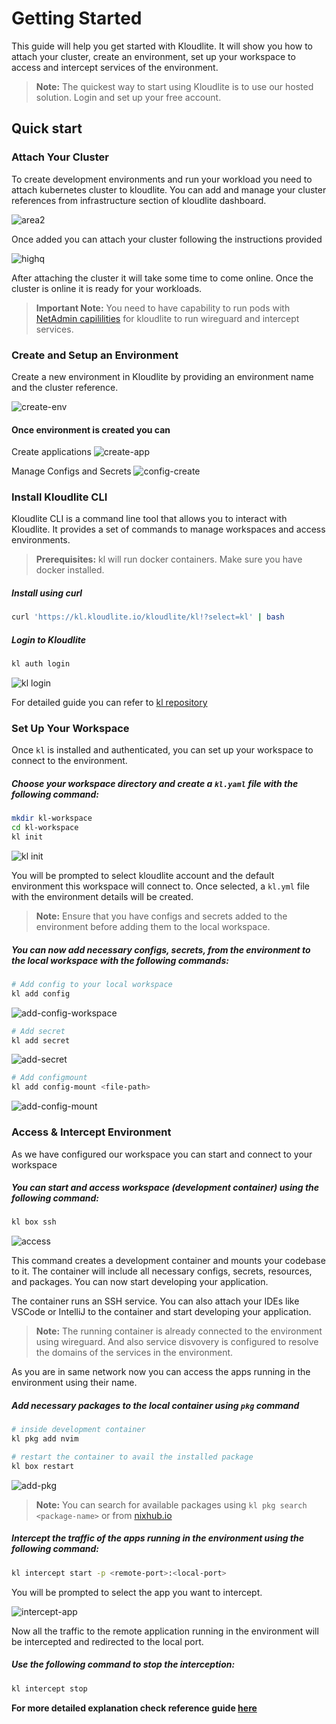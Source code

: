 # Getting Started

This guide will help you get started with Kloudlite. 
It will show you how to attach your cluster, create an environment, 
set up your workspace to access and intercept services of the environment.

> **Note:** The quickest way to start using Kloudlite is to use our hosted solution. Login and set up your free account.

## Quick start

### Attach Your Cluster

To create development environments and run your workload you need to attach kubernetes cluster to kloudlite.
You can add and manage your cluster references from infrastructure section of kloudlite dashboard.

![area2](https://github.com/user-attachments/assets/0364a0ef-a4f0-4352-961d-3071f531b69e)


Once added you can attach your cluster following the instructions provided

![highq](https://github.com/user-attachments/assets/4e3a8d91-d5d1-4ee3-8e60-413459c2c742)

After attaching the cluster it will take some time to come online. Once the cluster is online it is ready for your
workloads.

> **Important Note:** You need to have capability to run pods with [NetAdmin capililities](https://kubernetes.io/docs/tasks/configure-pod-container/security-context/) for kloudlite to 
run wireguard and intercept services.


### Create and Setup an Environment

Create a new environment in Kloudlite by providing an environment name and the cluster 
reference.

![create-env](https://github.com/user-attachments/assets/046b9ff6-f187-4f57-8009-5d59866fddc6)


#### Once environment is created you can 
Create applications
![create-app](https://github.com/user-attachments/assets/26e4bba4-2882-435c-a815-73c9f0771aa3)

Manage Configs and Secrets
![config-create](https://github.com/user-attachments/assets/549d73d9-c780-4fe3-b695-022d23b53b6c)



### Install Kloudlite CLI
Kloudlite CLI is a command line tool that allows you to interact with Kloudlite. 
It provides a set of commands to manage workspaces and access environments.

> **Prerequisites:** kl will run docker containers. Make sure you have docker installed.

##### Install using curl
```bash
curl 'https://kl.kloudlite.io/kloudlite/kl!?select=kl' | bash
```

##### Login to Kloudlite
```bash
kl auth login
```

![kl login](https://github.com/user-attachments/assets/4ed36bed-81a1-470b-838b-49f9438a8662)


For detailed guide you can refer to [kl repository](https://github.com/kloudlite/kl)

### Set Up Your Workspace

Once `kl` is installed and authenticated, you can set up your workspace to connect to the environment.

##### Choose your workspace directory and create a `kl.yaml` file with the following command:
```bash
mkdir kl-workspace
cd kl-workspace
kl init
```
![kl init](https://github.com/user-attachments/assets/b0c48a28-d2a3-4443-8d2a-5d14274ff37f)

You will be prompted to select kloudlite account and the default environment this workspace will connect to. Once selected, a `kl.yml` file with the environment details will be created.

> **Note:** Ensure that you have configs and secrets added to the environment before adding them to the local workspace.

##### You can now add necessary configs, secrets, from the environment to the local workspace with the following commands:

```bash
# Add config to your local workspace
kl add config
```

![add-config-workspace](https://github.com/user-attachments/assets/f8d14cd1-00b1-4bed-85ba-b35e8e6522db)


```bash
# Add secret
kl add secret
```

![add-secret](https://github.com/user-attachments/assets/dba729b4-7e12-4ec7-8b30-1bb8f897c8db)


```bash
# Add configmount
kl add config-mount <file-path>
```
![add-config-mount](https://github.com/user-attachments/assets/356750d5-2733-4906-b7ce-0ab763399977)


### Access & Intercept Environment

As we have configured our workspace you can start and connect to your workspace

##### You can start and access workspace (development container) using the following command:
```bash
kl box ssh
```
![access](https://github.com/user-attachments/assets/50a29d34-8654-4593-8ff4-e33a03971bb2)


This command creates a development container and mounts your codebase to it. The container will include all necessary configs, secrets, resources, and packages. You can now start developing your application.

The container runs an SSH service. You can also attach your IDEs like VSCode or IntelliJ to the container and start developing your application.

> **Note:** The running container is already connected to the environment using wireguard. And also service disvovery is configured to resolve the domains of the services in the environment.

As you are in same network now you can access the apps running in the environment using their name.

##### Add necessary packages to the local container using `pkg` command

```bash
# inside development container
kl pkg add nvim

# restart the container to avail the installed package
kl box restart
```

![add-pkg](https://github.com/user-attachments/assets/d3522fa1-d6ed-40e3-b0f5-a6168f4ab357)


> **Note:** You can search for available packages using `kl pkg search <package-name>` or from [nixhub.io](https://www.nixhub.io/)

##### Intercept the traffic of the apps running in the environment using the following command:
```bash
kl intercept start -p <remote-port>:<local-port>
```
You will be prompted to select the app you want to intercept.

![intercept-app](https://github.com/user-attachments/assets/b7001f9b-88ae-4512-a4f6-2699345389d5)



Now all the traffic to the remote application running in the environment will be 
intercepted and redirected to the local port. 

##### Use the following command to stop the interception:
```bash
kl intercept stop
```

**For more detailed explanation check reference guide [here](/reference-guide)**
